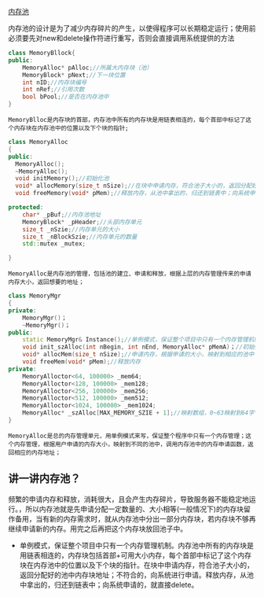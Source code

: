 [内存池](https://github.com/Planck-a/serve-in-cpp/blob/master/code/MemoryMgr.hpp)

内存池的设计是为了减少内存碎片的产生，以使得程序可以长期稳定运行；使用前必须要先对new和delete操作符进行重写，否则会直接调用系统提供的方法

```cpp
class MemoryBllock{
public:
	MemoryAlloc* pAlloc;//所属大内存块（池）
	MemoryBlock* pNext;//下一块位置
	int nID;//内存块编号
	int nRef;//引用次数
	bool bPool;//是否在内存池中
}
```
`MemoryBlloc是内存块的首部，内存池中所有的内存块是用链表相连的，每个首部中标记了这个内存块在内存池中的位置以及下个块的指针;`


```cpp
class MemoryAlloc
{
public:
  MemoryAlloc();
  ~MemoryAlloc();  
  void initMemory();//初始化池
  void* allocMemory(size_t nSize);//在块中申请内存，符合池子大小的，返回分配好的池中内存块地址；不符合的，向系统进行申请
  void freeMemory(void* pMem);//释放内存，从池中拿出的，归还到链表中；向系统申请的，就直接delete

protected:
	char* _pBuf;//内存池地址
	MemoryBlock* _pHeader;//头部内存单元
	size_t _nSzie;//内存单元的大小
	size_t _nBlockSzie;//内存单元的数量
	std::mutex _mutex;  

}
```


`MemoryAlloc是内存池的管理，包括池的建立、申请和释放，根据上层的内存管理传来的申请内存大小，返回想要的地址；`


```cpp
class MemoryMgr
{
private:
	MemoryMgr()；
	~MemoryMgr()；
public:
	static MemoryMgr& Instance();//单例模式，保证整个项目中只有一个内存管理机制
	void init_szAlloc(int nBegin, int nEnd, MemoryAlloc* pMemA)；//初始化内存池映射数组
	void* allocMem(size_t nSize);//申请内存，根据申请的大小，映射到相应的池中
	void freeMem(void* pMem);//释放内存
private:
	MemoryAlloctor<64, 100000> _mem64;
	MemoryAlloctor<128, 100000> _mem128;
	MemoryAlloctor<256, 100000> _mem256;
	MemoryAlloctor<512, 100000> _mem512;
	MemoryAlloctor<1024, 100000> _mem1024;
	MemoryAlloc* _szAlloc[MAX_MEMORY_SZIE + 1];//映射数组，0~63映射到64字节池，63~127映射到128字节池
}
```
`MemoryAlloc是总的内存管理单元，用单例模式来写，保证整个程序中只有一个内存管理；这个内存管理，根据用户申请的内存大小，映射到不同的池中，调用内存池中的内存申请函数，返回相应的内存地址；`

讲一讲内存池？
---
 频繁的申请内存和释放，消耗很大，且会产生内存碎片，导致服务器不能稳定地运行。，所以内存池就是先申请分配一定数量的、大小相等(一般情况下)的内存块留作备用，当有新的内存需求时，就从内存池中分出一部分内存块，若内存块不够再继续申请新的内存。用完之后再把这个内存块放回池子中。
 
- 单例模式，保证整个项目中只有一个内存管理机制。内存池中所有的内存块是用链表相连的，内存块包括首部+可用大小内存，每个首部中标记了这个内存块在内存池中的位置以及下个块的指针。在块中申请内存，符合池子大小的，返回分配好的池中内存块地址；不符合的，向系统进行申请。释放内存，从池中拿出的，归还到链表中；向系统申请的，就直接delete。

